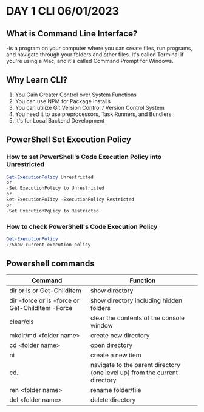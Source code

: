 # DAY 1 CLI 06/01/2023

## What is Command Line Interface?
-is a program on your computer where you can create
files, run programs, and navigate through your folders and other files. It's called Terminal if you're using a Mac, and it's called Command Prompt for Windows.

## Why Learn CLI?
1. You Gain Greater Control over System Functions
2. You can use NPM for Package Installs
3. You can utilize Git Version Control / Version Control System
4. You need it to use preprocessors, Task Runners, and Bundlers
5. It's for Local Backend Development

## PowerShell Set Execution Policy
### How to set PowerShell's Code Execution Policy into Unrestricted
```powershell
Set-ExecutionPolicy Unrestricted
or
-Set ExecutionPolicy to Unrestricted
or
Set-ExecutionPoIicy -ExecutionPolicy Restricted
or
-Set ExecutionPqLicy to Restricted
```
### How to check PowerShell's Code Execution Policy
```powershell
Get-ExecutionPolicy
//Show current execution policy
```
## Powershell commands

Command | Function
------- | -------
dir or ls or Get-ChildItem | show directory
dir -force or ls -force or Get-ChildItem -Force | show directory including hidden folders
clear/cls | clear the contents of the console window
mkdir/md \<folder name\> | create new directory
cd \<folder name\> | open directory
ni | create a new item
cd..    | navigate to the parent directory (one level up) from the current directory
ren \<folder name\> | rename folder/file
del \<folder name\> | delete directory
